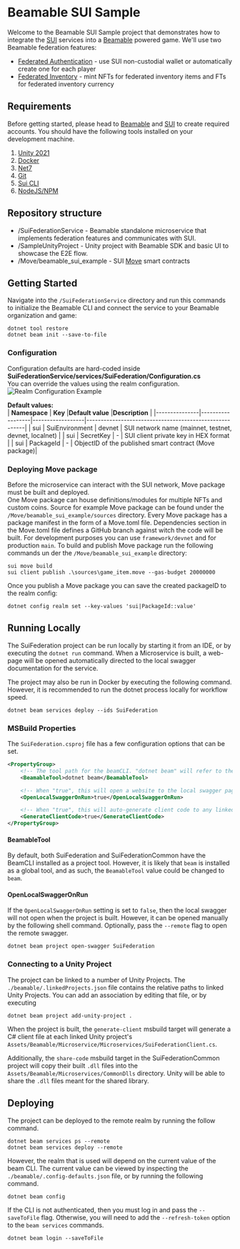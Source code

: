 # Beamable SUI Sample

Welcome to the Beamable SUI Sample project that demonstrates how
to integrate the [SUI](https://sui.io/) services into a [Beamable](https://beamable.com/) powered game. We'll
use two Beamable federation features:

- [Federated Authentication](https://github.com/beamable/FederatedAuthentication) - use SUI non-custodial wallet or automatically 
  create one for each player
- [Federated Inventory](https://github.com/beamable/FederatedInventory) - mint NFTs for federated inventory items
  and FTs for federated inventory currency

## Requirements

Before getting started, please head to [Beamable](https://beamable.com/) and [SUI](https://blog.sui.io/sui-wallets/) to create
required accounts.
You should have the following tools installed on your development machine.

1. [Unity 2021](https://unity.com/download)
2. [Docker](https://www.docker.com/products/docker-desktop/)
3. [Net7](https://dotnet.microsoft.com/en-us/download/dotnet/7.0)
4. [Git](https://git-scm.com/downloads)
5. [Sui CLI](https://docs.sui.io/guides/developer/getting-started/sui-install)
6. [NodeJS/NPM](https://nodejs.org/en/download)

## Repository structure
- /SuiFederationService - Beamable standalone microservice that implements federation features and communicates with
  SUI.
- /SampleUnityProject - Unity project with Beamable SDK and basic UI to showcase the E2E flow.
- /Move/beamable_sui_example - SUI [Move](https://docs.sui.io/concepts/sui-move-concepts) smart contracts

## Getting Started
Navigate into the ```/SuiFederationService``` directory and run this commands to initialize the Beamable CLI and
connect the service to your Beamable organization and game:

```shell
dotnet tool restore
dotnet beam init --save-to-file
```

### Configuration
Configuration defaults are hard-coded inside **SuiFederationService/services/SuiFederation/Configuration.cs**  
You can override the values using the realm configuration.  
![Realm Configuration Example](Screenshots/realm-config.png)

**Default values:**  
| **Namespace** | **Key**          |**Default value** |**Description**                                         |
|---------------|------------------|------------------|--------------------------------------------------------|
| sui           | SuiEnvironment   | devnet           | SUI network name (mainnet, testnet, devnet, localnet)  |
| sui           | SecretKey        | -                | SUI client private key in HEX format                   |
| sui           | PackageId        | -                | ObjectID of the published smart contract (Move package)|

### Deploying Move package
Before the microservice can interact with the SUI network, Move package must be built and deployed.  
One Move package can house definitions/modules for multiple NFTs and custom coins. 
Source for example Move package can be found under the ```/Move/beamable_sui_example/sources``` directory.
Every Move package has a package manifest in the form of a Move.toml file. Dependencies section in the Move.toml file defines a GitHub 
branch against witch the code will be built. For development purposes you can use ```framework/devnet``` and for production ```main```.
To build and publish Move package run the following commands un der the ```/Move/beamable_sui_example``` directory:
```shell
sui move build
sui client publish .\sources\game_item.move --gas-budget 20000000
```

Once you publish a Move package you can save the created packageID to the realm config:
```shell
dotnet config realm set --key-values 'sui|PackageId::value'
```

## Running Locally
The SuiFederation project can be run locally by starting it from an IDE, or by executing the `dotnet run` command.
When a Microservice is built, a web-page will be opened automatically directed to the local swagger documentation for the service.

The project may also be run in Docker by executing the following command. However, it is recommended to 
run the dotnet process locally for workflow speed. 
```shell
dotnet beam services deploy --ids SuiFederation
```

### MSBuild Properties
The `SuiFederation.csproj` file has a few configuration options that can be set.
```xml
<PropertyGroup>
    <!-- The tool path for the beamCLI. "dotnet beam" will refer to the local project tool, and "beam" would install to a globally installed tool -->
    <BeamableTool>dotnet beam</BeamableTool>

    <!-- When "true", this will open a website to the local swagger page for the running service -->
    <OpenLocalSwaggerOnRun>true</OpenLocalSwaggerOnRun>

    <!-- When "true", this will auto-generate client code to any linked unity projects -->
    <GenerateClientCode>true</GenerateClientCode>
</PropertyGroup>
```

#### BeamableTool
By default, both SuiFederation and SuiFederationCommon have the BeamCLI installed as a project tool. 
However, it is likely that `beam` is installed as a global tool, and as such, the `BeamableTool` value
could be changed to `beam`. 

#### OpenLocalSwaggerOnRun
If the `OpenLocalSwaggerOnRun` setting is set to `false`, then the local swagger will not open when the project is
built. However, it can be opened manually by the following shell command. Optionally, pass the `--remote` flag to open the
remote swagger. 
```shell
dotnet beam project open-swagger SuiFederation
```

### Connecting to a Unity Project
The project can be linked to a number of Unity Projects. The `./beamable/.linkedProjects.json` file 
contains the relative paths to linked Unity Projects. You can add an association by editing that file, 
or by executing
```shell
dotnet beam project add-unity-project .
```

When the project is built, the `generate-client` msbuild target will generate a C# client file
at each linked Unity project's `Assets/Beamable/Microservice/Microservices/SuiFederationClient.cs`. 

Additionally, the `share-code` msbuild target in the SuiFederationCommon project will copy their
built `.dll` files into the `Assets/Beamable/Microservices/CommonDlls` directory. Unity will be able
to share the `.dll` files meant for the shared library. 

## Deploying
The project can be deployed to the remote realm by running the follow command. 
```shell
dotnet beam services ps --remote
dotnet beam services deploy --remote
```

However, the realm that is used will depend on the current value of the beam CLI. The current value
can be viewed by inspecting the `./beamable/.config-defaults.json` file, or by running the following
command.
```shell
dotnet beam config
```

If the CLI is not authenticated, then you must log in and pass the `--saveToFile` flag. Otherwise, 
you will need to add the `--refresh-token` option to the `beam services` commands. 
```shell
dotnet beam login --saveToFile
```